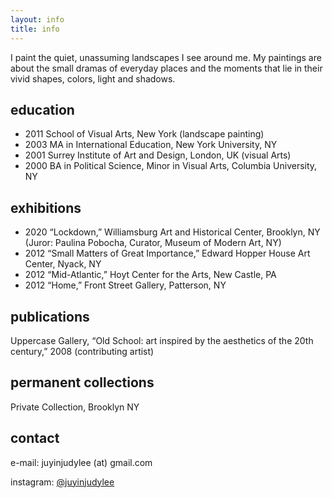 ```yaml
---
layout: info
title: info
---
```


I paint the quiet, unassuming landscapes I see around me. My paintings are about the small dramas of everyday places and the moments that lie in their vivid shapes, colors, light and shadows. 


education
---------

* 2011 School of Visual Arts, New York (landscape painting)
* 2003 MA in International Education, New York University, NY
* 2001 Surrey Institute of Art and Design, London, UK (visual Arts)
* 2000 BA in Political Science, Minor in Visual Arts, Columbia University, NY



exhibitions
-----------

* 2020  “Lockdown,” Williamsburg Art and Historical Center, Brooklyn, NY (Juror: Paulina Pobocha, Curator, Museum of Modern Art, NY)
* 2012  “Small Matters of Great Importance,” Edward Hopper House Art Center, Nyack, NY
* 2012  “Mid-Atlantic,” Hoyt Center for the Arts, New Castle, PA
* 2012  “Home,” Front Street Gallery, Patterson, NY

publications
------------

Uppercase Gallery, “Old School: art inspired by the aesthetics of the 20th century,” 2008 (contributing artist)


permanent collections
-----------
Private Collection, Brooklyn NY


contact
-------

e-mail: juyinjudylee (at) gmail.com

instagram: [@juyinjudylee](https://www.instagram.com/juyinjudylee/)
